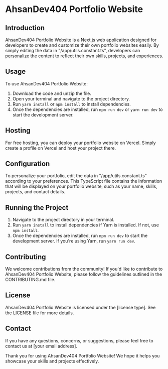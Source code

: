 # AhsanDev404 Portfolio Website

## Introduction
AhsanDev404 Portfolio Website is a Next.js web application designed for developers to create and customize their own portfolio websites easily. By simply editing the data in "/app/utils.constant.ts", developers can personalize the content to reflect their own skills, projects, and experiences.

## Usage
To use AhsanDev404 Portfolio Website:

1. Download the code and unzip the file.
2. Open your terminal and navigate to the project directory.
3. Run `yarn install` or `npm install` to install dependencies.
4. Once the dependencies are installed, run `npm run dev` or `yarn run dev` to start the development server.

## Hosting
For free hosting, you can deploy your portfolio website on Vercel. Simply create a profile on Vercel and host your project there.

## Configuration
To personalize your portfolio, edit the data in "/app/utils.constant.ts" according to your preferences. This TypeScript file contains the information that will be displayed on your portfolio website, such as your name, skills, projects, and contact details.

## Running the Project
1. Navigate to the project directory in your terminal.
2. Run `yarn install` to install dependencies if Yarn is installed. If not, use `npm install`.
3. Once the dependencies are installed, run `npm run dev` to start the development server. If you're using Yarn, run `yarn run dev`.

## Contributing
We welcome contributions from the community! If you'd like to contribute to AhsanDev404 Portfolio Website, please follow the guidelines outlined in the CONTRIBUTING.md file.

## License
AhsanDev404 Portfolio Website is licensed under the [license type]. See the LICENSE file for more details.

## Contact
If you have any questions, concerns, or suggestions, please feel free to contact us at [your email address].

Thank you for using AhsanDev404 Portfolio Website! We hope it helps you showcase your skills and projects effectively.
